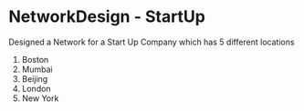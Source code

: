 # NetworkDesign - StartUp

Designed a Network for a Start Up Company which has 5 different locations

1. Boston
2. Mumbai
3. Beijing
4. London
5. New York
